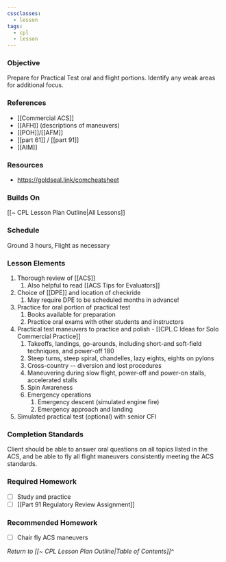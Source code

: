 ```yaml
---
cssclasses:
  - lesson
tags:
  - cpl
  - lesson
---
```

### Objective
Prepare for Practical Test oral and flight portions. Identify any weak areas for additional focus.

### References
- [[Commercial ACS]]
- [[AFH]] (descriptions of maneuvers)
- [[POH]]/[[AFM]]
- [[part 61]] / [[part 91]]
- [[AIM]]

### Resources
- https://goldseal.link/comcheatsheet

### Builds On
[[~ CPL Lesson Plan Outline|All Lessons]]

### Schedule
Ground 3 hours, Flight as necessary

### Lesson Elements
1. Thorough review of [[ACS]]
	1. Also helpful to read [[ACS Tips for Evaluators]]
2. Choice of [[DPE]] and location of checkride
	1. May require DPE to be scheduled months in advance!
3. Practice for oral portion of practical test
	1. Books available for preparation
	2. Practice oral exams with other students and instructors
4. Practical test maneuvers to practice and polish - [[CPL.C Ideas for Solo Commercial Practice]]
	1. Takeoffs, landings, go-arounds, including short-and soft-field techniques, and power-off 180
	2. Steep turns, steep spiral, chandelles, lazy eights, eights on pylons
	3. Cross-country -- diversion and lost procedures
	4. Maneuvering during slow flight, power-off and power-on stalls, accelerated stalls
	5. Spin Awareness
	7. Emergency operations
		1. Emergency descent (simulated engine fire)
		2. Emergency approach and landing
5. Simulated practical test (optional) with senior CFI

### Completion Standards
Client should be able to answer oral questions on all topics listed in the ACS, and be able to fly all flight maneuvers consistently meeting the ACS standards.

### Required Homework
- [ ] Study and practice
- [ ] [[Part 91 Regulatory Review Assignment]]

### Recommended Homework 
- [ ] Chair fly ACS maneuvers

*Return to [[~ CPL Lesson Plan Outline|Table of Contents]]^*